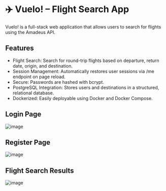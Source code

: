 # ✈️ Vuelo! – Flight Search App
Vuelo! is a full-stack web application that allows users to search for flights using the Amadeus API.


## Features
- Flight Search: Search for round-trip flights based on departure, return date, origin, and destination.
- Session Management: Automatically restores user sessions via /me endpoint on page reload.
- Secure: Passwords are hashed with bcrypt.
- PostgreSQL Integration: Stores users and destinations in a structured, relational database.
- Dockerized: Easily deployable using Docker and Docker Compose.


## Login Page
![image](https://github.com/user-attachments/assets/1f57b34d-8020-4359-88d0-f61b2ec3e757)

## Register Page
![image](https://github.com/user-attachments/assets/3a444ea2-4ef7-4d73-9900-66b264d5b37e)

## Flight Search Results
![image](https://github.com/user-attachments/assets/3f1e92be-16b5-404d-b1c8-972d89c42893)

